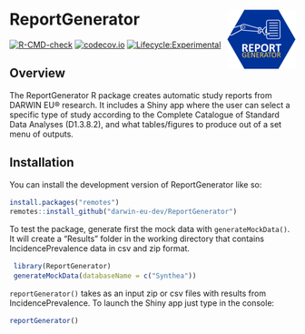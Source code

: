 
<!-- README.md is generated from README.Rmd. Please edit that file -->

# ReportGenerator <img src="man/figures/logo.png" align="right" height="104" />

<!-- badges: start -->

[![R-CMD-check](https://github.com/darwin-eu-dev/ReportGenerator/actions/workflows/R-CMD-check.yaml/badge.svg)](https://github.com/darwin-eu-dev/ReportGenerator/actions/workflows/R-CMD-check.yaml)
[![codecov.io](https://codecov.io/github/darwin-eu-dev/ReportGenerator/coverage.svg?branch=main)](https://codecov.io/github/darwin-eu-dev/ReportGenerator/coverage.svg?branch=main)
[![Lifecycle:Experimental](https://img.shields.io/badge/Lifecycle-Experimental-339999)](https://lifecycle.r-lib.org/articles/stages.html)
<!-- badges: end -->

## Overview

The ReportGenerator R package creates automatic study reports from
DARWIN EU® research. It includes a Shiny app where the user can select a
specific type of study according to the Complete Catalogue of Standard
Data Analyses (D1.3.8.2), and what tables/figures to produce out of a
set menu of outputs.

## Installation

You can install the development version of ReportGenerator like so:

``` r
install.packages("remotes")
remotes::install_github("darwin-eu-dev/ReportGenerator")
```

To test the package, generate first the mock data with
`generateMockData()`. It will create a “Results” folder in the working
directory that contains IncidencePrevalence data in csv and zip format.

``` r
 library(ReportGenerator)
 generateMockData(databaseName = c("Synthea"))
```

`reportGenerator()` takes as an input zip or csv files with results from
IncidencePrevalence. To launch the Shiny app just type in the console:

``` r
reportGenerator()
```
